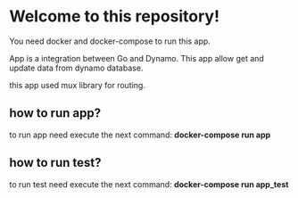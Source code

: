 # Welcome to this repository!

You need docker and docker-compose to run this app.

App is a integration between Go and Dynamo. This app allow get and update data from dynamo database.

this app used mux library for routing.

## how to run app?

to run app  need execute the next command: **docker-compose run app**

## how to run test?

to run test  need execute the next command: **docker-compose run app_test**